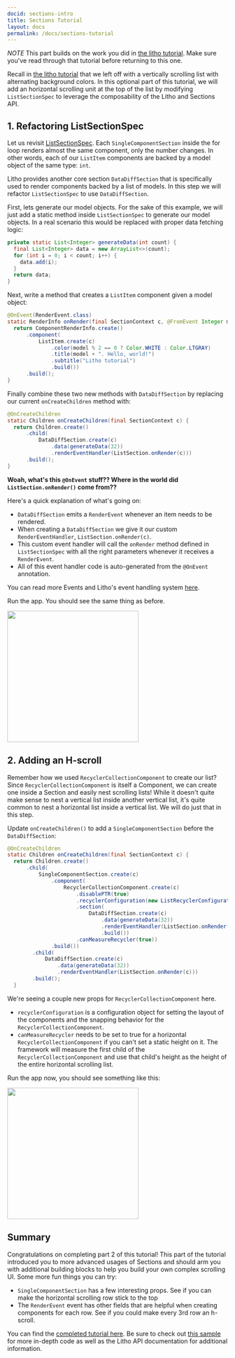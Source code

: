 ```yaml
---
docid: sections-intro
title: Sections Tutorial
layout: docs
permalink: /docs/sections-tutorial
---
```


*NOTE* This part builds on the work you did in [the litho tutorial](/docs/tutorial). Make sure you've read through that tutorial before returning to this one.

Recall in [the litho tutorial](/docs/tutorial) that we left off with a vertically scrolling list with alternating background colors. In this optional part of this tutorial, we will add an horizontal scrolling unit at the top of the list by modifying `ListSectionSpec` to leverage the composability of the Litho and Sections API.


## 1. Refactoring ListSectionSpec
Let us revisit [ListSectionSpec](/docs/tutorial#3-creating-a-list-of-items).  Each `SingleComponentSection` inside the for loop renders almost the same component, only the number changes.  In other words, each of our `ListItem` components are backed by a model object of the same type: `int`.

Litho provides another core section `DataDiffSection` that is specifically used to render components backed by a list of models. In this step we will refactor `ListSectionSpec` to use `DataDiffSection`.

First, lets generate our model objects.  For the sake of this example, we will just add a static method inside `ListSectionSpec` to generate our model objects.  In a real scenario this would be replaced with proper data fetching logic:

```java
private static List<Integer> generateData(int count) {
  final List<Integer> data = new ArrayList<>(count);
  for (int i = 0; i < count; i++) {
    data.add(i);
  }
  return data;
}
```

Next, write a method that creates a `ListItem` component given a model object:

```java
@OnEvent(RenderEvent.class)
static RenderInfo onRender(final SectionContext c, @FromEvent Integer model) {
  return ComponentRenderInfo.create()
      .component(
          ListItem.create(c)
              .color(model % 2 == 0 ? Color.WHITE : Color.LTGRAY)
              .title(model + ". Hello, world!")
              .subtitle("Litho tutorial")
              .build())
      .build();
}
```

Finally combine these two new methods with `DataDiffSection` by replacing our current `onCreateChildren` method with:

```java
@OnCreateChildren
static Children onCreateChildren(final SectionContext c) {
  return Children.create()
      .child(
          DataDiffSection.create(c)
              .data(generateData(32))
              .renderEventHandler(ListSection.onRender(c)))
      .build();
}
```



**Woah, what's this `@OnEvent` stuff??  Where in the world did `ListSection.onRender()` come from??**

Here's a quick explanation of what's going on:
 - `DataDiffSection` emits a `RenderEvent` whenever an item needs to be rendered.
 - When creating a `DataDiffSection` we give it our custom `RenderEventHandler`, `ListSection.onRender(c)`.
 - This custom event handler will call the `onRender` method defined in `ListSectionSpec` with all the right parameters whenever it receives a `RenderEvent`.
 - All of this event handler code is auto-generated from the `@OnEvent` annotation.

 You can read more Events and Litho's event handling system [here](https://fblitho.com/docs/events-overview).

Run the app. You should see the same thing as before.

<img src="/static/images/barebones4.png" style="width: 300px;">

## 2. Adding an H-scroll

Remember how we used `RecyclerCollectionComponent` to create our list? Since `RecyclerCollectionComponent` is itself a Component, we can create one inside a Section and easily nest scrolling lists! While it doesn't quite make sense to nest a vertical list inside another vertical list, it's quite common to nest a horizontal list inside a vertical list.  We will do just that in this step.

Update `onCreateChildren()` to add a `SingleComponentSection` before the `DataDiffSection`:

```java
@OnCreateChildren
static Children onCreateChildren(final SectionContext c) {
  return Children.create()
      .child(
          SingleComponentSection.create(c)
              .component(
                  RecyclerCollectionComponent.create(c)
                      .disablePTR(true)
                      .recyclerConfiguration(new ListRecyclerConfiguration(LinearLayoutManager.HORIZONTAL, /*reverse layout*/ false, SNAP_TO_CENTER))
                      .section(
                          DataDiffSection.create(c)
                              .data(generateData(32))
                              .renderEventHandler(ListSection.onRender(c))
                              .build())
                      .canMeasureRecycler(true))
              .build())
        .child(
            DataDiffSection.create(c)
                .data(generateData(32))
                .renderEventHandler(ListSection.onRender(c)))
        .build();
  }
```

We're seeing a couple new props for `RecyclerCollectionComponent` here.
- `recyclerConfiguration` is a configuration object for setting the layout of the components and the snapping behavior for the `RecyclerCollectionComponent`.
- `canMeasureRecycler` needs to be set to true for a horizontal `RecyclerCollectionComponent` if you can't set a static height on it. The framework will measure the first child of the `RecyclerCollectionComponent` and use that child's height as the height of the entire horizontal scrolling list.

Run the app now, you should see something like this:

<img src="/static/images/barebones5.gif" style="width: 300px;">


## Summary

Congratulations on completing part 2 of this tutorial! This part of the tutorial introduced you to more advanced usages of Sections and should arm you with additional building blocks to help you build your own complex scrolling UI. Some more fun things you can try:

- `SingleComponentSection` has a few interesting props.  See if you can make the horizontal scrolling row stick to the top
- The `RenderEvent` event has other fields that are helpful when creating components for each row.  See if you could make every 3rd row an h-scroll.

You can find the [completed tutorial here](https://github.com/facebook/litho/tree/master/sample-barebones). Be sure to check out [this sample](https://github.com/facebook/litho/tree/master/sample) for more in-depth code as well as the Litho API documentation for additional information.
